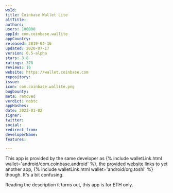 ```yaml
---
wsId: 
title: Coinbase Wallet Lite
altTitle: 
authors: 
users: 100000
appId: com.coinbase.wallite
appCountry: 
released: 2019-04-16
updated: 2020-07-17
version: 0.5-alpha
stars: 3.8
ratings: 378
reviews: 16
website: https://wallet.coinbase.com
repository: 
issue: 
icon: com.coinbase.wallite.png
bugbounty: 
meta: removed
verdict: nobtc
appHashes: 
date: 2023-01-02
signer: 
twitter: 
social: 
redirect_from: 
developerName: 
features: 

---
```


This app is provided by the same developer as
{% include walletLink.html wallet='android/com.coinbase.android' %}, the
[provided website](https://wallet.coinbase.com/) links to yet another app,
{% include walletLink.html wallet='android/org.toshi' %} though. It's a bit confusing.

Reading the description it turns out, this app is for ETH only.
